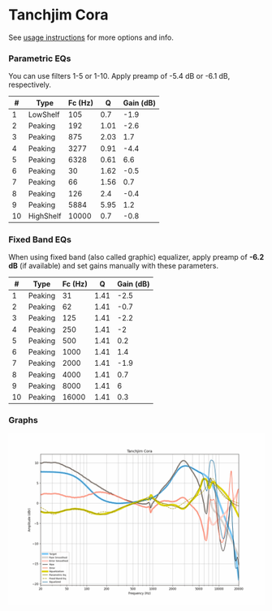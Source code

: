 # Tanchjim Cora
See [usage instructions](https://github.com/jaakkopasanen/AutoEq#usage) for more options and info.

### Parametric EQs
You can use filters 1-5 or 1-10. Apply preamp of -5.4 dB or -6.1 dB, respectively.

|   # | Type      |   Fc (Hz) |    Q |   Gain (dB) |
|-----|-----------|-----------|------|-------------|
|   1 | LowShelf  |       105 | 0.7  |        -1.9 |
|   2 | Peaking   |       192 | 1.01 |        -2.6 |
|   3 | Peaking   |       875 | 2.03 |         1.7 |
|   4 | Peaking   |      3277 | 0.91 |        -4.4 |
|   5 | Peaking   |      6328 | 0.61 |         6.6 |
|   6 | Peaking   |        30 | 1.62 |        -0.5 |
|   7 | Peaking   |        66 | 1.56 |         0.7 |
|   8 | Peaking   |       126 | 2.4  |        -0.4 |
|   9 | Peaking   |      5884 | 5.95 |         1.2 |
|  10 | HighShelf |     10000 | 0.7  |        -0.8 |

### Fixed Band EQs
When using fixed band (also called graphic) equalizer, apply preamp of **-6.2 dB** (if available) and set gains manually with these parameters.

|   # | Type    |   Fc (Hz) |    Q |   Gain (dB) |
|-----|---------|-----------|------|-------------|
|   1 | Peaking |        31 | 1.41 |        -2.5 |
|   2 | Peaking |        62 | 1.41 |        -0.7 |
|   3 | Peaking |       125 | 1.41 |        -2.2 |
|   4 | Peaking |       250 | 1.41 |        -2   |
|   5 | Peaking |       500 | 1.41 |         0.2 |
|   6 | Peaking |      1000 | 1.41 |         1.4 |
|   7 | Peaking |      2000 | 1.41 |        -1.9 |
|   8 | Peaking |      4000 | 1.41 |         0.7 |
|   9 | Peaking |      8000 | 1.41 |         6   |
|  10 | Peaking |     16000 | 1.41 |         0.3 |

### Graphs
![](./Tanchjim%20Cora.png)
